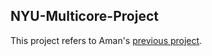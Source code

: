 ## NYU-Multicore-Project

This project refers to Aman's [previous project](https://github.com/Aman-Chopra/Performance-Prediction-Multithreaded-Applications).
